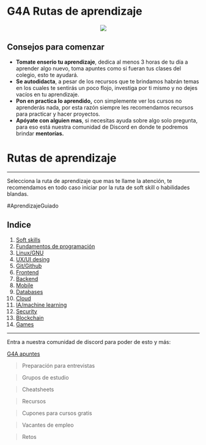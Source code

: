 
# G4A Rutas de aprendizaje
  <div align="center"> <img src="https://user-images.githubusercontent.com/71718050/178167033-d8e269fb-ca36-475f-ab4f-b6d8b95ac495.png"></img></div>
  
## Consejos para comenzar


- **Tomate enserio tu aprendizaje**, dedica al menos 3 horas de tu día a aprender algo nuevo, toma apuntes como si fueran tus clases del colegio, esto te ayudará.
- **Se autodidacta**, a pesar de los recursos que te brindamos habrán temas en los cuales te sentirás un poco flojo, investiga por ti mismo y no dejes vacíos en tu aprendizaje.
- **Pon en practica lo aprendido,** con simplemente ver los cursos no aprenderás nada, por esta razón siempre les recomendamos recursos para practicar y hacer proyectos.
- **Apóyate con alguien mas**, si necesitas ayuda sobre algo solo pregunta, para eso está nuestra comunidad de Discord en donde te podremos brindar **mentorías.**

# Rutas de aprendizaje

---

Selecciona la ruta de aprendizaje que mas te llame la atención, te recomendamos en todo caso iniciar por la ruta de soft skill o habilidades blandas.

#AprendizajeGuiado

<h2 id="indice">Indice</h2>

1. <a href="#SF">Soft skills</a>
2. <a href="#FDP">Fundamentos de programación</a>
3. <a href="#uno">Linux/GNU</a>
4. <a href="#uno">UX/UI desing</a>
5. <a href="#uno">Git/Github</a>
6. <a href="#uno">Frontend</a>
7. <a href="#uno">Backend</a>
8. <a href="#uno">Mobile</a>
9. <a href="#uno">Databases</a>
10. <a href="#uno">Cloud</a>
11. <a href="#uno">IA/machine learning</a>
12. <a href="#uno">Security</a>
13. <a href="#uno">Blockchain</a>
14. <a href="#uno">Games</a>

---

Entra a nuestra comunidad de discord para poder de esto y más:

[G4A apuntes](https://www.notion.so/G4A-apuntes-fe333892ebe34897871c375d97f01f59)

> Preparación para entrevistas

> Grupos de estudio

> Cheatsheets

> Recursos

> Cupones para cursos gratis

> Vacantes de empleo

> Retos
